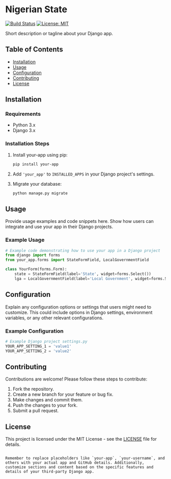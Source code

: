 
# Nigerian State

[![Build Status](https://travis-ci.org/your-username/your-app.svg?branch=main)](https://travis-ci.org/your-username/your-app)
[![License: MIT](https://img.shields.io/badge/License-MIT-yellow.svg)](https://opensource.org/licenses/MIT)

Short description or tagline about your Django app.

## Table of Contents

- [Installation](#installation)
- [Usage](#usage)
- [Configuration](#configuration)
- [Contributing](#contributing)
- [License](#license)

## Installation

### Requirements

- Python 3.x
- Django 3.x

### Installation Steps

1. Install your-app using pip:

   ```bash
   pip install your-app
   ```

2. Add `'your_app'` to `INSTALLED_APPS` in your Django project's settings.

3. Migrate your database:

   ```bash
   python manage.py migrate
   ```

## Usage

Provide usage examples and code snippets here. Show how users can integrate and use your app in their Django projects.

### Example Usage

```python
# Example code demonstrating how to use your app in a Django project
from django import forms
from your_app.forms import StateFormField, LocalGovernmentField

class YourForm(forms.Form):
    state = StateFormField(label='State', widget=forms.Select())
    lga = LocalGovernmentField(label='Local Government', widget=forms.Select())
```

## Configuration

Explain any configuration options or settings that users might need to customize. This could include options in Django settings, environment variables, or any other relevant configurations.

### Example Configuration

```python
# Example Django project settings.py
YOUR_APP_SETTING_1 = 'value1'
YOUR_APP_SETTING_2 = 'value2'
```

## Contributing

Contributions are welcome! Please follow these steps to contribute:

1. Fork the repository.
2. Create a new branch for your feature or bug fix.
3. Make changes and commit them.
4. Push the changes to your fork.
5. Submit a pull request.

## License

This project is licensed under the MIT License - see the [LICENSE](LICENSE) file for details.
```

Remember to replace placeholders like `your-app`, `your-username`, and others with your actual app and GitHub details. Additionally, customize sections and content based on the specific features and details of your third-party Django app.